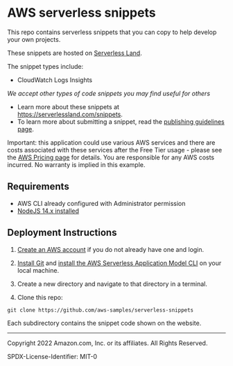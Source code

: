 # AWS serverless snippets

This repo contains serverless snippets that you can copy to help develop your own projects.

These snippets are hosted on [Serverless Land](https://serverlessland.com/snippets).

The snippet types include:

- CloudWatch Logs Insights 

_We accept other types of code snippets you may find useful for others_

- Learn more about these snippets at https://serverlessland.com/snippets.
- To learn more about submitting a snippet, read the [publishing guidelines page](https://github.com/aws-samples/serverless-snippets/blob/main/PUBLISHING.md).

Important: this application could use various AWS services and there are costs associated with these services after the Free Tier usage - please see the [AWS Pricing page](https://aws.amazon.com/pricing/) for details. You are responsible for any AWS costs incurred. No warranty is implied in this example.

## Requirements

* AWS CLI already configured with Administrator permission
* [NodeJS 14.x installed](https://nodejs.org/en/download/)

## Deployment Instructions

1. [Create an AWS account](https://portal.aws.amazon.com/gp/aws/developer/registration/index.html) if you do not already have one and login.

1. [Install Git](https://git-scm.com/book/en/v2/Getting-Started-Installing-Git) and [install the AWS Serverless Application Model CLI](https://docs.aws.amazon.com/serverless-application-model/latest/developerguide/serverless-sam-cli-install.html) on your local machine.

1. Create a new directory and navigate to that directory in a terminal.

1. Clone this repo:

```
git clone https://github.com/aws-samples/serverless-snippets
```

Each subdirectory contains the snippet code shown on the website.

----
Copyright 2022 Amazon.com, Inc. or its affiliates. All Rights Reserved.

SPDX-License-Identifier: MIT-0
